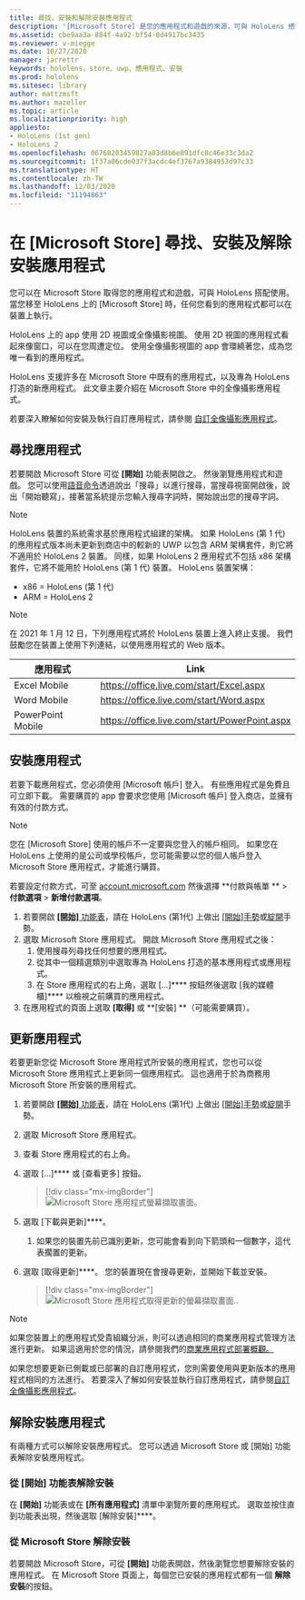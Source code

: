 ```yaml
---
title: 尋找、安裝和解除安裝應用程式
description: '[Microsoft Store] 是您的應用程式和遊戲的來源，可與 HoloLens 搭配使用。  深入瞭解如何尋找、安裝和解除安裝全像攝影應用程式。'
ms.assetid: cbe9aa3a-884f-4a92-bf54-8d4917bc3435
ms.reviewer: v-miegge
ms.date: 10/27/2020
manager: jarrettr
keywords: hololens、store、uwp、應用程式、安裝
ms.prod: hololens
ms.sitesec: library
author: mattzmsft
ms.author: mazeller
ms.topic: article
ms.localizationpriority: high
appliesto:
- HoloLens (1st gen)
- HoloLens 2
ms.openlocfilehash: 06768203459827a83d8b6e891dfc8c46e33c3da2
ms.sourcegitcommit: 1f37a06cde037f3acdc4ef3767a9384953d97c33
ms.translationtype: HT
ms.contentlocale: zh-TW
ms.lasthandoff: 12/03/2020
ms.locfileid: "11194863"
---
```

# 在 [Microsoft Store] 尋找、安裝及解除安裝應用程式

您可以在 Microsoft Store 取得您的應用程式和遊戲，可與 HoloLens 搭配使用。 當您移至 HoloLens 上的 [Microsoft Store] 時，任何您看到的應用程式都可以在裝置上執行。

HoloLens 上的 app 使用 2D 視圖或全像攝影視圖。 使用 2D 視圖的應用程式看起來像窗口，可以在您周遭定位。 使用全像攝影視圖的 app 會環繞著您，成為您唯一看到的應用程式。

HoloLens 支援許多在 Microsoft Store 中既有的應用程式，以及專為 HoloLens 打造的新應用程式。  此文章主要介紹在 Microsoft Store 中的全像攝影應用程式。

若要深入瞭解如何安裝及執行自訂應用程式，請參閱 [自訂全像攝影應用程式](holographic-custom-apps.md)。

## 尋找應用程式

若要開啟 Microsoft Store 可從 **[開始]** 功能表開啟之。 然後瀏覽應用程式和遊戲。 您可以使用[語音命令](hololens-cortana.md)透過說出「搜尋」以進行搜尋，當搜尋視窗開啟後，說出「開始聽寫」，接著當系統提示您輸入搜尋字詞時，開始說出您的搜尋字詞。

> [!NOTE]
> HoloLens 裝置的系統需求基於應用程式組建的架構。 如果 HoloLens (第 1 代) 的應用程式版本尚未更新到商店中的較新的 UWP 以包含 ARM 架構套件，則它將不適用於 HoloLens 2 裝置。 同樣，如果 HoloLens 2 應用程式不包括 x86 架構套件，它將不能用於 HoloLens (第 1 代) 裝置。 HoloLens 裝置架構：
> - x86 = HoloLens (第 1 代)
> - ARM = HoloLens 2

> [!NOTE]
> 在 2021 年 1 月 12 日，下列應用程式將於 HoloLens 裝置上進入終止支援。 我們鼓勵您在裝置上使用下列連結，以使用應用程式的 Web 版本。

| 應用程式        | Link                                          |
|------------|-----------------------------------------------|
| Excel Mobile      | https://office.live.com/start/Excel.aspx      |
| Word Mobile       | https://office.live.com/start/Word.aspx       |
| PowerPoint Mobile | https://office.live.com/start/PowerPoint.aspx |

## 安裝應用程式

若要下載應用程式，您必須使用 [Microsoft 帳戶] 登入。 有些應用程式是免費且可立即下載。 需要購買的 app 會要求您使用 [Microsoft 帳戶] 登入商店，並擁有有效的付款方式。
> [!NOTE]
> 您在 [Microsoft Store] 使用的帳戶不一定要與您登入的帳戶相同。 如果您在 HoloLens 上使用的是公司或學校帳戶，您可能需要以您的個人帳戶登入 Microsoft Store 應用程式，才能進行購買。

若要設定付款方式，可至 [account.microsoft.com](https://account.microsoft.com/) 然後選擇 **付款與帳單 ** > **付款選項** > **新增付款選項**。

1. 若要開啟 [**[開始]** 功能表](holographic-home.md)，請在 HoloLens (第1代) 上做出 [[開始]手勢](https://docs.microsoft.com/hololens/hololens2-basic-usage#start-gesture)或[綻開](hololens1-basic-usage.md)手勢。
1. 選取 Microsoft Store 應用程式。 開啟 Microsoft Store 應用程式之後：
   1. 使用搜尋列尋找任何想要的應用程式。 
   1. 從其中一個精選類別中選取專為 HoloLens 打造的基本應用程式或應用程式。
   1. 在 Store 應用程式的右上角，選取 [...]**** 按鈕然後選取 [我的媒體櫃]**** 以檢視之前購買的應用程式。
1. 在應用程式的頁面上選取 **[取得]** 或 **[安裝] **（可能需要購買）。

## 更新應用程式
若要更新您從 Microsoft Store 應用程式所安裝的應用程式，您也可以從 Microsoft Store 應用程式上更新同一個應用程式。 這也適用于於為商務用 Microsoft Store 所安裝的應用程式。 
1. 若要開啟 [**[開始]** 功能表](holographic-home.md)，請在 HoloLens (第1代) 上做出 [[開始]手勢](https://docs.microsoft.com/hololens/hololens2-basic-usage#start-gesture)或[綻開](hololens1-basic-usage.md)手勢。
1. 選取 Microsoft Store 應用程式。
1. 查看 Store 應用程式的右上角。 
1. 選取 [...]**** 或 [查看更多] 按鈕。

   > [!div class="mx-imgBorder"]
   > ![Microsoft Store 應用程式螢幕擷取畫面。](images/store-update-1.png)

1. 選取 [下載與更新]****。
    1. 如果您的裝置先前已識別更新，您可能會看到向下箭頭和一個數字，這代表擱置的更新。
1. 選取 [取得更新]****。 您的裝置現在會搜尋更新，並開始下載並安裝。 
 
   > [!div class="mx-imgBorder"]
   > ![Microsoft Store 應用程式取得更新的螢幕擷取畫面..](images/store-update-2.png.jpg)

> [!NOTE]
> 如果您裝置上的應用程式受貴組織分派，則可以透過相同的商業應用程式管理方法進行更新。 如果這適用於您的情況，請參閱我們的[商業應用程式部署概觀。](app-deploy-overview.md)
>
> 如果您想要更新已側載或已部署的自訂應用程式，您則需要使用與更新版本的應用程式相同的方法進行。 若要深入了解如何安裝並執行自訂應用程式，請參閱[自訂全像攝影應用程式](holographic-custom-apps.md)。

## 解除安裝應用程式

有兩種方式可以解除安裝應用程式。  您可以透過 Microsoft Store 或 [開始] 功能表解除安裝應用程式。

### 從 [開始] 功能表解除安裝

在 **[開始]** 功能表或在 **[所有應用程式]** 清單中瀏覽所要的應用程式。 選取並按住直到功能表出現，然後選取 [解除安裝]****。

### 從 Microsoft Store 解除安裝

若要開啟 Microsoft Store，可從 **[開始]** 功能表開啟，然後瀏覽您想要解除安裝的應用程式。  在 Microsoft Store 頁面上，每個您已安裝的應用程式都有一個 **解除安裝**的按鈕。
